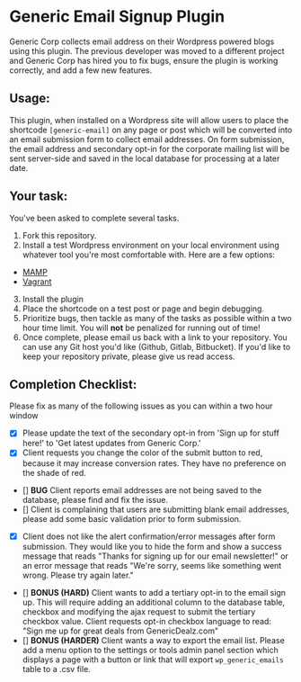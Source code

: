 # Generic Email Signup Plugin
Generic Corp collects email address on their Wordpress powered blogs using this plugin. The previous developer was moved to a different project and Generic Corp has hired you to fix bugs, ensure the plugin is working correctly, and add a few new features.

## Usage:
This plugin, when installed on a Wordpress site will allow users to place the shortcode `[generic-email]` on any page or post which will be converted into an email submission form to collect email addresses. On form submission, the email address and secondary opt-in for the corporate mailing list will be sent server-side and saved in the local database for processing at a later date.

## Your task:
You've been asked to complete several tasks.

1. Fork this repository.
2. Install a test Wordpress environment on your local environment using whatever tool you're most comfortable with. Here are a few options:
  - [MAMP](https://www.mamp.info/en/)
  - [Vagrant](https://github.com/Varying-Vagrant-Vagrants/VVV)
3. Install the plugin
4. Place the shortcode on a test post or page and begin debugging.
5. Prioritize bugs, then tackle as many of the tasks as possible within a two hour time limit. You will **not** be penalized for running out of time!
6. Once complete, please email us back with a link to your repository. You can use any Git host you'd like (Github, Gitlab, Bitbucket). If you'd like to keep your repository private, please give us read access.

## Completion Checklist:
Please fix as many of the following issues as you can within a two hour window

- [X] Please update the text of the secondary opt-in from 'Sign up for stuff here!' to 'Get latest updates from Generic Corp.'
- [X] Client requests you change the color of the submit button to red, because it may increase conversion rates. They have no preference on the shade of red.
- [] **BUG** Client reports email addresses are not being saved to the database, please find and fix the issue.
- [] Client is complaining that users are submitting blank email addresses, please add some basic validation prior to form submission.
- [X] Client does not like the alert confirmation/error messages after form submission.  They would like you to hide the form and show a success message that reads "Thanks for signing up for our email newsletter!" or an error message that reads "We're sorry, seems like something went wrong.  Please try again later."
- [] **BONUS (HARD)** Client wants to add a tertiary opt-in to the email sign up. This will require adding an additional column to the database table, checkbox and modifying the ajax request to submit the tertiary checkbox value. Client requests opt-in checkbox language to read: "Sign me up for great deals from GenericDealz.com"
- [] **BONUS (HARDER)** Client wants a way to export the email list.  Please add a menu option to the settings or tools admin panel section which displays a page with a button or link that will export `wp_generic_emails` table to a .csv file.
